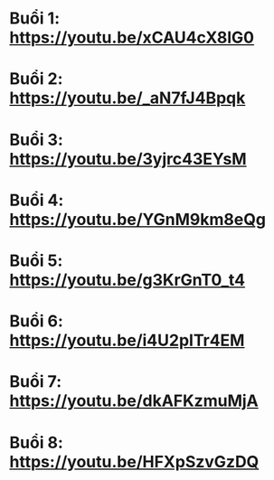 # Buổi 1: https://youtu.be/xCAU4cX8lG0
# Buổi 2: https://youtu.be/_aN7fJ4Bpqk
# Buổi 3: https://youtu.be/3yjrc43EYsM
# Buổi 4: https://youtu.be/YGnM9km8eQg
# Buổi 5: https://youtu.be/g3KrGnT0_t4
# Buổi 6: https://youtu.be/i4U2pITr4EM
# Buổi 7: https://youtu.be/dkAFKzmuMjA
# Buổi 8: https://youtu.be/HFXpSzvGzDQ
